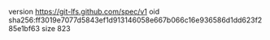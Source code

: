 version https://git-lfs.github.com/spec/v1
oid sha256:ff3019e7077d5843ef1d913146058e667b066c16e936586d1dd623f285e1bf63
size 823
